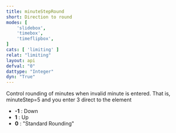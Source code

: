 ```yaml
---
title: minuteStepRound
short: Direction to round
modes: [
	'slidebox',
	'timebox',
	'timeflipbox',
]
cats: [ 'limiting' ]
relat: "limiting"
layout: api
defval: "0"
dattype: "Integer"
dyn: "True"
---
```


Control rounding of minutes when invalid minute is entered. That is, minuteStep=5 and you enter 3 direct to the element

 - **-1** : Down
 - **1** : Up
 - **0** : "Standard Rounding"

